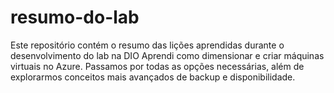 # resumo-do-lab
Este repositório contém o resumo das lições aprendidas durante o desenvolvimento do lab na DIO
Aprendi como dimensionar e criar máquinas virtuais no Azure.
Passamos por todas as opções necessárias, além de explorarmos conceitos mais avançados de backup e disponibilidade.
